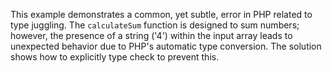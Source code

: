 This example demonstrates a common, yet subtle, error in PHP related to type juggling. The `calculateSum` function is designed to sum numbers; however, the presence of a string ('4') within the input array leads to unexpected behavior due to PHP's automatic type conversion.  The solution shows how to explicitly type check to prevent this.